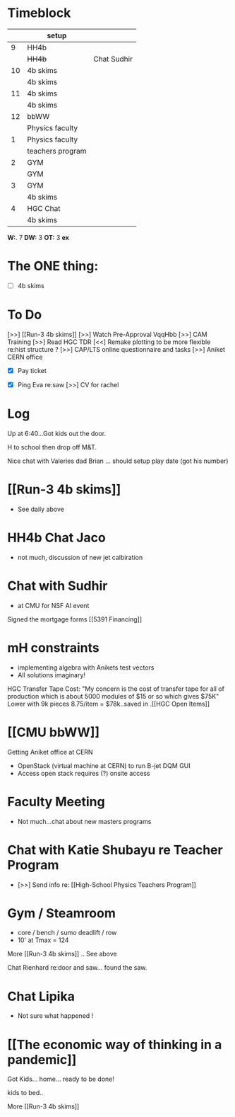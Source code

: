 # Timeblock

|     | setup            |             |
| --- | ---------------- | ----------- |
| 9   | HH4b             |             |
|     | ~~HH4b~~         | Chat Sudhir |
| 10  | 4b skims         |             |
|     | 4b skims         |             |
| 11  | 4b skims         |             |
|     | 4b skims         |             |
| 12  | bbWW             |             |
|     | Physics faculty  |             |
| 1   | Physics faculty  |             |
|     | teachers program |             |
| 2   | GYM              |             |
|     | GYM              |             |
| 3   | GYM              |             |
|     | 4b skims         |             |
| 4   | HGC Chat         |             |
|     | 4b skims         |             |

**W:**. 7 
**DW:** 3 
**OT:** 3
**ex** 

# The ONE thing: 
- [ ]  4b skims


# To Do
 [>>]  [[Run-3 4b skims]]
 [>>]  Watch Pre-Approval VqqHbb
 [>>] CAM Training
 [>>] Read HGC TDR
 [<<] Remake plotting to be more flexible re:hist structure ? 
 [>>]  CAP/LTS online questionnaire and tasks
 [>>] Aniket CERN office
- [x] Pay ticket
- [x] Ping Eva re:saw
 [>>] CV for rachel


# Log

Up at 6:40...Got kids out the door. 

H to school then drop off M&T. 

Nice chat with Valeries dad Brian ... should setup play date (got his number)

# [[Run-3 4b skims]]
- See daily above

# HH4b Chat Jaco
- not much, discussion of new jet calbiration

# Chat with Sudhir
- at CMU for NSF AI event

Signed the mortgage forms
[[5391 Financing]]

# mH constraints
- implementing algebra with Anikets test vectors
- All solutions imaginary! 

 HGC Transfer Tape Cost: "My concern is the cost of transfer tape for all of production which is about 5000 modules of $15 or so which gives $75K" Lower with 9k pieces 8.75/item = $78k..saved in .[[HGC Open Items]]


# [[CMU bbWW]]


Getting Aniket office at CERN
- OpenStack (virtual machine at CERN) to run B-jet DQM GUI
- Access open stack requires (?)  onsite access 

# Faculty Meeting
- Not much...chat about new masters programs 

# Chat with Katie Shubayu re Teacher Program
- [>>] Send info re: [[High-School Physics Teachers Program]]

# Gym / Steamroom
- core / bench / sumo deadlift / row
- 10' at Tmax = 124


More [[Run-3 4b skims]] .. See above


Chat Rienhard re:door and saw... found the saw. 

# Chat Lipika
- Not sure what happened !

# [[The economic way of thinking in a pandemic]]
 

Got Kids... home... ready to be done!

kids to bed..

More [[Run-3 4b skims]]